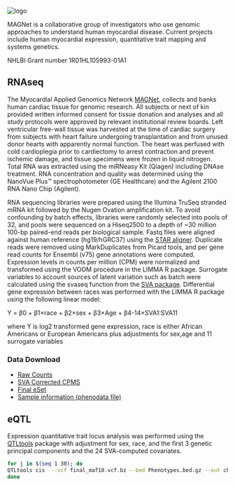 ![logo](https://github.com/mpmorley/MAGNet/blob/master/MAGnet_logo_heart.png)

MAGNet is a collaborative group of investigators who use genomic approaches to understand human myocardial disease. Current projects include human myocardial expression, quantitative trait mapping and systems genetics.

NHLBI Grant number 1R01HL105993-01A1


## RNAseq
The Myocardial Applied Genomics Network [MAGNet](www.med.upenn.edu/magnet), collects and banks human cardiac tissue for genomic research.  All subjects or next of kin provided written informed consent for tissue donation and analyses and all study protocols were approved by relevant institutional review boards. Left ventricular free-wall tissue was harvested at the time of cardiac surgery from subjects with heart failure undergoing transplantation and from unused donor hearts with apparently normal function. The heart was perfused with cold cardioplegia prior to cardiectomy to arrest contraction and prevent ischemic damage, and tissue specimens were frozen in liquid nitrogen. Total RNA was extracted using the miRNeasy Kit (Qiagen) including DNAse treatment. RNA concentration and quality was determined using the NanoVue Plus™ spectrophotometer (GE Healthcare) and the Agilent 2100 RNA Nano Chip (Agilent).	

RNA sequencing libraries were prepared using the Illumina TruSeq stranded mRNA kit followed by the Nugen Ovation amplification kit. To avoid confounding by batch effects, libraries were randomly selected into pools of 32, and pools were sequenced on a Hiseq2500 to a depth of ~30 million 100-bp paired-end reads per biological sample. Fastq files were aligned against human reference (hg19/hGRC37) using the [STAR aligner](https://github.com/alexdobin/STAR). Duplicate reads were removed using MarkDuplicates from Picard tools, and per gene read counts for Ensembl (v75) gene annotations were computed. 
Expression levels in counts per million (CPM) were normalized and transformed using the VOOM procedure in the LIMMA R package. Surrogate variables to account sources of latent variation such as batch were calculated using the svaseq function from the [SVA package](https://bioconductor.org/packages/release/bioc/html/sva.html). Differential gene expression between races was performed with the LIMMA R package using the following linear model:

Y = β0 + β1×race + β2×sex + β3×Age + β4-14×SVA1:SVA11

where Y is log2 transformed gene expression, race is either African Americans or European Americans plus adjustments for sex,age and 11 surrogate variables




### Data Download

* [Raw Counts](https://www.dropbox.com/s/i5dthgl5c5ij5gd/Counts.csv?dl=0)
* [SVA Corrected CPMS](https://www.dropbox.com/s/mpgbhujqezts998/CPMS_SVA_corrected.RDS?dl=0)
* [Final eSet](https://www.dropbox.com/s/797rft3a7iihhmc/MAGNET_eset.RDS?dl=0)
* [Sample information (phenodata file)](https://www.dropbox.com/s/eihem5fbnkg7bpm/phenoData.csv?dl=0)


## eQTL

Expression quantitative trait locus analysis was performed using the [QTLtools](https://qtltools.github.io/qtltools/) package with adjustment for sex, race, and the first 3 genetic principal components and the 24 SVA-computed covariates.

```bash
for j in $(seq 1 30); do
QTLtools cis  --vcf final_maf10.vcf.bz --bed Phenotypes.bed.gz --out chunk_$j --cov $BASE/covars.txt --perm 1000 --chunk $j 30
done
```
